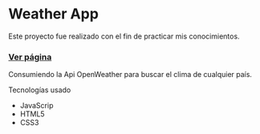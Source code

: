# Weather App

Este proyecto fue realizado con el fin de practicar mis conocimientos.
### [Ver página](https://alexgeovanni.github.io/Weather_app/)

Consumiendo la Api OpenWeather para buscar el clima de cualquier país.

Tecnologías usado
- JavaScrip
- HTML5
- CSS3
